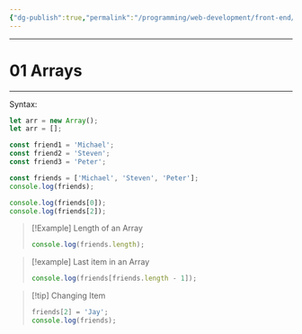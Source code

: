```yaml
---
{"dg-publish":true,"permalink":"/programming/web-development/front-end/javascript-vanilla/fundamentals-2/01-arrays/","tags":["programming","webdevelopment","frontend","JavaScript"],"created":"2024-11-09T11:30:42.597+08:00"}
---
```


---
# 01 Arrays

--- 
Syntax:
```javascript
let arr = new Array();
let arr = [];
```


```javascript
const friend1 = 'Michael';
const friend2 = 'Steven';
const friend3 = 'Peter';

const friends = ['Michael', 'Steven', 'Peter'];
console.log(friends);

console.log(friends[0]);
console.log(friends[2]);
```

>[!Example] Length of an Array
>```javascript
>console.log(friends.length);
>```

>[!example] Last item in an Array
>```javascript
>console.log(friends[friends.length - 1]);
>```

>[!tip] Changing Item
>```javascript
>friends[2] = 'Jay';
>console.log(friends);
>```


```javascript

```